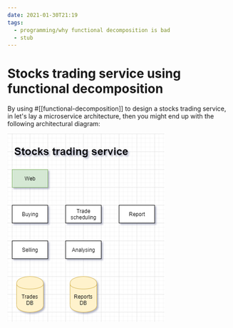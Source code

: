```yaml
---
date: 2021-01-30T21:19
tags: 
  - programming/why functional decomposition is bad
  - stub
---
```


# Stocks trading service using functional decomposition

By using #[[functional-decomposition]] to design a stocks trading service, in let's
lay a microservice architecture, then you might end up with the following
architectural diagram:

![stocks trading service diagram](static/righting-software-stocks-service-functional-decomposited.png)


